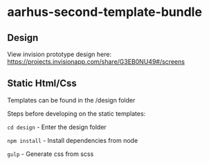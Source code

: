 # aarhus-second-template-bundle

## Design
View invision prototype design here: https://projects.invisionapp.com/share/G3EB0NU49#/screens

## Static Html/Css
Templates can be found in the /design folder

Steps before developing on the static templates:

`cd design` - Enter the design folder

`npm install` - Install dependencies from node

`gulp` - Generate css from scss
